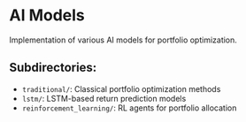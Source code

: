 # AI Models
Implementation of various AI models for portfolio optimization.

## Subdirectories:
- `traditional/`: Classical portfolio optimization methods
- `lstm/`: LSTM-based return prediction models  
- `reinforcement_learning/`: RL agents for portfolio allocation

